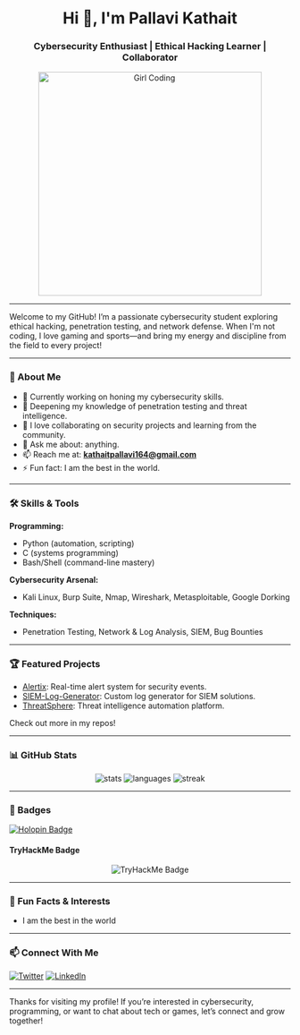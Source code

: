 <h1 align="center">Hi 👋, I'm Pallavi Kathait</h1>
<h3 align="center">Cybersecurity Enthusiast | Ethical Hacking Learner | Collaborator</h3>

<p align="center">
  <img alt="Girl Coding" width="400" src="https://images.unsplash.com/photo-1519389950473-47ba0277781c?auto=format&fit=crop&w=400&q=80" />
</p>

---

Welcome to my GitHub! I’m a passionate cybersecurity student exploring ethical hacking, penetration testing, and network defense. When I'm not coding, I love gaming and sports—and bring my energy and discipline from the field to every project!

---

### 🚀 About Me
- 🔭 Currently working on honing my cybersecurity skills.
- 🌱 Deepening my knowledge of penetration testing and threat intelligence.
- 🤝 I love collaborating on security projects and learning from the community.
- 💬 Ask me about: anything.
- 📫 Reach me at: **kathaitpallavi164@gmail.com**
- ⚡ Fun fact: I am the best in the world.

---

### 🛠️ Skills & Tools

**Programming:**
- Python (automation, scripting)
- C (systems programming)
- Bash/Shell (command-line mastery)

**Cybersecurity Arsenal:**
- Kali Linux, Burp Suite, Nmap, Wireshark, Metasploitable, Google Dorking

**Techniques:**
- Penetration Testing, Network & Log Analysis, SIEM, Bug Bounties

---

### 🏆 Featured Projects

- [Alertix](https://github.com/iceybubble/Alertix): Real-time alert system for security events.
- [SIEM-Log-Generator](https://github.com/iceybubble/SIEM-Log-Generator): Custom log generator for SIEM solutions.
- [ThreatSphere](https://github.com/iceybubble/ThreatSphere): Threat intelligence automation platform.

Check out more in my repos!

---

### 📊 GitHub Stats

<p align="center">
  <img src="https://github-readme-stats.vercel.app/api?username=iceybubble&show_icons=true&locale=en" alt="stats" />
  <img src="https://github-readme-stats.vercel.app/api/top-langs?username=iceybubble&show_icons=true&locale=en&layout=compact" alt="languages" />
  <img src="https://github-readme-streak-stats.herokuapp.com/?user=iceybubble&" alt="streak" />
</p>

---

### 🏅 Badges

<p align="left">
  <a href="https://holopin.io/@iceybubble"><img src="https://holopin.me/iceybubble" alt="Holopin Badge" /></a>
</p>

#### TryHackMe Badge

<p align="center">
  <img src="https://tryhackme-badges.s3.amazonaws.com/PallaviKathait.png" alt="TryHackMe Badge" />
</p>

---

### 🌱 Fun Facts & Interests

- I am the best in the world

---

### 📫 Connect With Me

<p align="left">
  <a href="https://twitter.com/maybe_priyanshi" target="_blank"><img src="https://img.shields.io/twitter/follow/maybe_priyanshi?logo=twitter&style=for-the-badge" alt="Twitter" /></a>
  <a href="https://linkedin.com/in/pallavikathait" target="_blank"><img src="https://img.shields.io/badge/LinkedIn-blue?style=for-the-badge&logo=linkedin" alt="LinkedIn" /></a>
</p>

---

Thanks for visiting my profile! If you’re interested in cybersecurity, programming, or want to chat about tech or games, let’s connect and grow together!